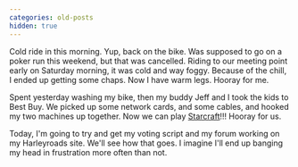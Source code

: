 ```yaml
---
categories: old-posts
hidden: true
---
```


Cold ride in this morning. Yup, back on the bike. Was supposed to go on a poker run this weekend, but that was cancelled. Riding to our meeting point early on Saturday morning, it was cold and way foggy. Because of the chill, I ended up getting some chaps. Now I have warm legs. Hooray for me.

Spent yesterday washing my bike, then my buddy Jeff and I took the kids to Best Buy. We picked up some network cards, and some cables, and hooked my two machines up together. Now we can play [Starcraft](https://starcraft.com/en-us/)!!! Hooray for us.

Today, I'm going to try and get my voting script and my forum working on my Harleyroads site. We'll see how that goes. I imagine I'll end up banging my head in frustration more often than not.<br /><br />
